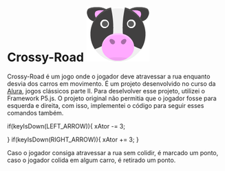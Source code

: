 # Crossy-Road ![cow](/imagens/ator-1.png)



Crossy-Road é um jogo onde o jogador deve atravessar a rua enquanto desvia dos carros em movimento. É um projeto desenvolvido no curso da 
[Alura](http://alura.com.br), jogos clássicos parte II. Para deselvolver esse projeto, utilizei o Framework P5.js. O projeto original não permitia que o jogador fosse para esquerda e direita, com isso, implementei o código para seguir esses comandos também.

if(keyIsDown(LEFT_ARROW)){
    xAtor -= 3;
    
  }
  if(keyIsDown(RIGHT_ARROW)){
    xAtor += 3;
  }
  
  Caso o jogador consiga atravessar a rua sem colidir, é marcado um ponto, caso o jogador colida em algum carro, é retirado um ponto.

